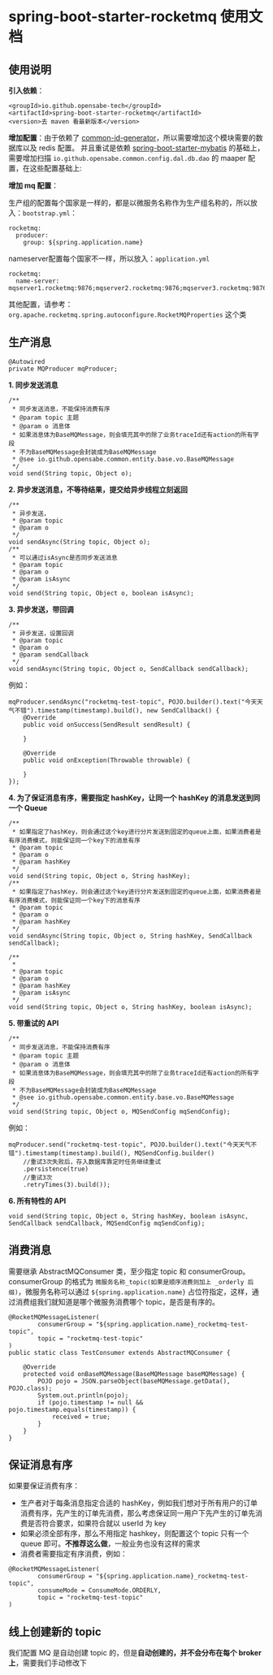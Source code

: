 # spring-boot-starter-rocketmq 使用文档

## 使用说明

**引入依赖**：
```
<groupId>io.github.opensabe-tech</groupId>
<artifactId>spring-boot-starter-rocketmq</artifactId>
<version>去 maven 看最新版本</version>
```

**增加配置**：由于依赖了 [common-id-generator](..%2Fcommon-id-generator)，所以需要增加这个模块需要的数据库以及 redis 配置。
并且重试是依赖 [spring-boot-starter-mybatis](..%2Fspring-boot-starter-mybatis) 的基础上，需要增加扫描 `io.github.opensabe.common.config.dal.db.dao` 的 maaper 配置，在这些配置基础上:

**增加 mq 配置**：

生产组的配置每个国家是一样的，都是以微服务名称作为生产组名称的，所以放入：`bootstrap.yml`：
```
rocketmq:
  producer:
    group: ${spring.application.name}
```
nameserver配置每个国家不一样，所以放入：`application.yml`
```
rocketmq:
  name-server: mqserver1.rocketmq:9876;mqserver2.rocketmq:9876;mqserver3.rocketmq:9876
```

其他配置，请参考：`org.apache.rocketmq.spring.autoconfigure.RocketMQProperties` 这个类

## 生产消息
```
@Autowired
private MQProducer mqProducer;
```
**1. 同步发送消息**
```
/**
 * 同步发送消息，不能保持消费有序
 * @param topic 主题
 * @param o 消息体
 * 如果消息体为BaseMQMessage，则会填充其中的除了业务traceId还有action的所有字段
 * 不为BaseMQMessage会封装成为BaseMQMessage
 * @see io.github.opensabe.common.entity.base.vo.BaseMQMessage
 */
void send(String topic, Object o);
```
**2. 异步发送消息，不等待结果，提交给异步线程立刻返回**
```
/**
 * 异步发送，
 * @param topic
 * @param o
 */
void sendAsync(String topic, Object o);
/**
 * 可以通过isAsync是否同步发送消息
 * @param topic
 * @param o
 * @param isAsync
 */
void send(String topic, Object o, boolean isAsync);
```

**3. 异步发送，带回调**
```
/**
 * 异步发送，设置回调
 * @param topic
 * @param o
 * @param sendCallback
 */
void sendAsync(String topic, Object o, SendCallback sendCallback);
```
例如：
```
mqProducer.sendAsync("rocketmq-test-topic", POJO.builder().text("今天天气不错").timestamp(timestamp).build(), new SendCallback() {
    @Override
    public void onSuccess(SendResult sendResult) {
        
    }

    @Override
    public void onException(Throwable throwable) {

    }
});
```
**4. 为了保证消息有序，需要指定 hashKey，让同一个 hashKey 的消息发送到同一个 Queue**
```
/**
 * 如果指定了hashKey，则会通过这个key进行分片发送到固定的queue上面，如果消费者是有序消费模式，则能保证同一个key下的消息有序
 * @param topic
 * @param o
 * @param hashKey
 */
void send(String topic, Object o, String hashKey);
/**
 * 如果指定了hashKey，则会通过这个key进行分片发送到固定的queue上面，如果消费者是有序消费模式，则能保证同一个key下的消息有序
 * @param topic
 * @param o
 * @param hashKey
 */
void sendAsync(String topic, Object o, String hashKey, SendCallback sendCallback);

/**
 *
 * @param topic
 * @param o
 * @param hashKey
 * @param isAsync
 */
void send(String topic, Object o, String hashKey, boolean isAsync);
```

**5. 带重试的 API**
```
/**
 * 同步发送消息，不能保持消费有序
 * @param topic 主题
 * @param o 消息体
 * 如果消息体为BaseMQMessage，则会填充其中的除了业务traceId还有action的所有字段
 * 不为BaseMQMessage会封装成为BaseMQMessage
 * @see io.github.opensabe.common.entity.base.vo.BaseMQMessage
 */
void send(String topic, Object o, MQSendConfig mqSendConfig);
```

例如：
```
mqProducer.send("rocketmq-test-topic", POJO.builder().text("今天天气不错").timestamp(timestamp).build(), MQSendConfig.builder()
    //重试3次失败后，存入数据库靠定时任务继续重试
    .persistence(true)
    //重试3次
    .retryTimes(3).build());
```
**6. 所有特性的 API**
```
void send(String topic, Object o, String hashKey, boolean isAsync, SendCallback sendCallback, MQSendConfig mqSendConfig);
```

## 消费消息

需要继承 AbstractMQConsumer 类，至少指定 topic 和 consumerGroup。consumerGroup 的格式为 `微服务名称_topic(如果是顺序消费则加上 _orderly 后缀)`，微服务名称可以通过 `${spring.application.name}` 占位符指定，这样，通过消费组我们就知道是哪个微服务消费哪个 topic，是否是有序的。
```
@RocketMQMessageListener(
        consumerGroup = "${spring.application.name}_rocketmq-test-topic",
        topic = "rocketmq-test-topic"
)
public static class TestConsumer extends AbstractMQConsumer {

    @Override
    protected void onBaseMQMessage(BaseMQMessage baseMQMessage) {
        POJO pojo = JSON.parseObject(baseMQMessage.getData(), POJO.class);
        System.out.println(pojo);
        if (pojo.timestamp != null && pojo.timestamp.equals(timestamp)) {
            received = true;
        }
    }
}
```

## 保证消息有序
如果要保证消费有序：
- 生产者对于每条消息指定合适的 hashKey，例如我们想对于所有用户的订单消费有序，先产生的订单先消费，那么考虑保证同一用户下先产生的订单先消费是否符合要求，如果符合就以 userId 为 key
- 如果必须全部有序，那么不用指定 hashkey，则配置这个 topic 只有一个 queue 即可。**不推荐这么做**，一般业务也没有这样的需求
- 消费者需要指定有序消费，例如：
```
@RocketMQMessageListener(
        consumerGroup = "${spring.application.name}_rocketmq-test-topic",
        consumeMode = ConsumeMode.ORDERLY,
        topic = "rocketmq-test-topic"
)
```
## 线上创建新的 topic

我们配置 MQ 是自动创建 topic 的，但是**自动创建的，并不会分布在每个 broker 上**，需要我们手动修改下